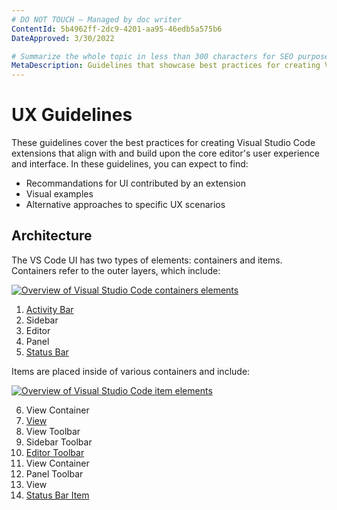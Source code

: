 ```yaml
---
# DO NOT TOUCH — Managed by doc writer
ContentId: 5b4962ff-2dc9-4201-aa95-46edb5a575b6
DateApproved: 3/30/2022

# Summarize the whole topic in less than 300 characters for SEO purpose
MetaDescription: Guidelines that showcase best practices for creating Visual Studio Code extensions.
---
```


# UX Guidelines

These guidelines cover the best practices for creating Visual Studio Code extensions that align with and build upon the core editor's user experience and interface. In these guidelines, you can expect to find:
- Recommandations for UI contributed by an extension
- Visual examples
- Alternative approaches to specific UX scenarios

## Architecture

The VS Code UI has two types of elements: containers and items. Containers refer to the outer layers, which include:

[![Overview of Visual Studio Code containers elements](images/examples/architecture-groups.png)](images/examples/architecture-groups.png)

1. [Activity Bar](/api/ux-guidelines/views#view-containers)
2. Sidebar
3. Editor
4. Panel
5. [Status Bar](/api/ux-guidelines/status-bar)

Items are placed inside of various containers and include:

[![Overview of Visual Studio Code item elements](images/examples/architecture-sections.png)](images/examples/architecture-sections.png)

6. View Container
7. [View](/api/ux-guidelines/views)
8. View Toolbar
9. Sidebar Toolbar
10. [Editor Toolbar](/api/ux-guidelines/editor-actions)
11. View Container
12. Panel Toolbar
13. View
14. [Status Bar Item](/api/ux-guidelines/status-bar)
